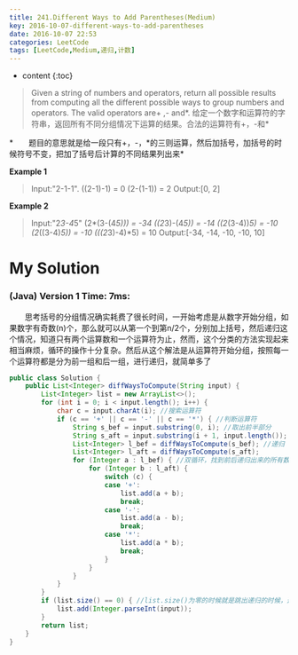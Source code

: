 ```yaml
---
title: 241.Different Ways to Add Parentheses(Medium)
key: 2016-10-07-different-ways-to-add-parentheses
date: 2016-10-07 22:53
categories: LeetCode
tags: [LeetCode,Medium,递归,计数]
---
```


* content
{:toc}


>Given a string of numbers and operators, return all possible results from computing all the different possible ways to group numbers and operators. The valid operators are+ ,- and\*.
给定一个数字和运算符的字符串，返回所有不同分组情况下运算的结果。合法的运算符有+，-和\*

*　　题目的意思就是给一段只有+，-，\*的三则运算，然后加括号，加括号的时候符号不变，把加了括号后计算的不同结果列出来*

**Example 1**
>Input:"2-1-1".
((2-1)-1) = 0
(2-(1-1)) = 2
Output:[0, 2]

**Example 2**
>Input:"2*3-4*5"
(2*(3-(4*5))) = -34
((2*3)-(4*5)) = -14
((2*(3-4))*5) = -10
(2*((3-4)*5)) = -10
(((2*3)-4)*5) = 10
Output:[-34, -14, -10, -10, 10]

# My Solution
### (Java) Version 1  Time: 7ms:
　　思考括号的分组情况确实耗费了很长时间，一开始考虑是从数字开始分组，如果数字有奇数(n)个，那么就可以从第一个到第n/2个，分别加上括号，然后递归这个情况，知道只有两个运算数和一个运算符为止，然而，这个分类的方法实现起来相当麻烦，循环的操作十分复杂。然后从这个解法是从运算符开始分组，按照每一个运算符都是分为前一组和后一组，进行递归，就简单多了
```java
public class Solution {
    public List<Integer> diffWaysToCompute(String input) {
        List<Integer> list = new ArrayList<>();
        for (int i = 0; i < input.length(); i++) {
            char c = input.charAt(i); //搜索运算符
            if (c == '+' || c == '-' || c == '*') { //判断运算符
                String s_bef = input.substring(0, i); //取出前半部分
                String s_aft = input.substring(i + 1, input.length()); //取出后半部分
                List<Integer> l_bef = diffWaysToCompute(s_bef); //递归
                List<Integer> l_aft = diffWaysToCompute(s_aft);
                for (Integer a : l_bef) { //双循环，找到前后递归出来的所有数的计算排列
                    for (Integer b : l_aft) {
                        switch (c) {
                        case '+':
                            list.add(a + b);
                            break;
                        case '-':
                            list.add(a - b);
                            break;
                        case '*':
                            list.add(a * b);
                            break;
                        }
                    }
                }
            }
        }
        if (list.size() == 0) { //list.size()为零的时候就是跳出递归的时候，这个时候的input就只有一个数
            list.add(Integer.parseInt(input));
        }
        return list;
    }
}
```

